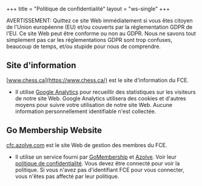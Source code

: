 +++
title = "Politique de confidentialité"
layout = "ws-single"
+++

AVERTISSEMENT: Quittez ce site Web immédiatement
si vous êtes citoyen de l'Union européenne (EU) et/ou
couverts par la réglementation GDPR de l'EU.
Ce site Web peut être conforme ou non au GDPR.
Nous ne savons tout simplement pas car les réglementations GDPR sont trop confuses,
beaucoup de temps, et/ou stupide pour nous de comprendre.


## Site d'information

[www.chess.ca](https://www.chess.ca/)
est le site d'information du FCE.

* Il utilise [Google Analytics](https://marketingplatform.google.com/about/analytics/)
  pour recueillir des statistiques sur les visiteurs de notre site Web.
  Google Analytics utilisera des cookies et d'autres moyens pour suivre votre utilisation
  de notre site Web. Aucune information personnellement identifiable n'est collectée.

## Go Membership Website

[cfc.azolve.com](https://cfc.azolve.com)
est le site Web de gestion des membres du FCE.

* Il utilise un service fourni par
  [GoMembership](https://cfc.azolve.com/Workbench/AboutUs?param=policy)
  et [Azolve](https://www.azolve.com/).
  Voir leur [politique de confidentialité](https://cfc.azolve.com/Workbench/AboutUs?param=policy).
  Vous devez être connecté pour voir la politique.
  Si vous n'avez pas d'identifiant FCE pour vous connecter, vous n'êtes pas affecté par leur politique.
